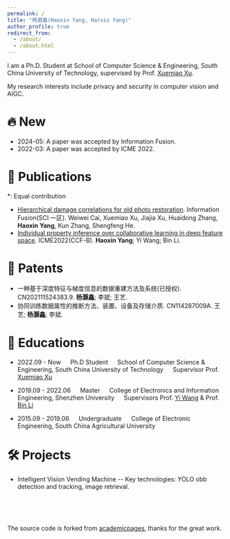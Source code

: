 ```yaml
---
permalink: /
title: "杨灏鑫(Haoxin Yang, Harxis Yang)"
author_profile: true
redirect_from: 
  - /about/
  - /about.html
---
```


I am a Ph.D. Student at School of Computer Science & Engineering, South China University of Technology, supervised by Prof. [Xuemiao Xu](https://www2.scut.edu.cn/cs/2017/0629/c22284a328094/page.htm).

My research interests include privacy and security in computer vision and AIGC.

# 🔥 New
<span class='anchor' id='-news'></span>
* 2024-05: A paper was accepted by Information Fusion.
* 2022-03: A paper was accepted by ICME 2022.



# 📝 Publications
<span class='anchor' id='-publications'></span>
 *: Equal contribution
* [Hierarchical damage correlations for old photo restoration](https://www.sciencedirect.com/science/article/pii/S1566253524001180). Information Fusion(SCI 一区). Weiwei Cai, Xuemiao Xu, Jiajia Xu, Huaidong Zhang, **Haoxin Yang**, Kun Zhang, Shengfeng He.
* [Individual property inference over collaborative learning in deep feature space](https://ieeexplore.ieee.org/document/9859857). ICME2022(CCF-B). **Haoxin Yang**; Yi Wang; Bin Li.


# 🧾 Patents
* 一种基于深度特征与梯度信息的数据重建方法及系统(已授权). CN202111524383.9. **杨灏鑫**; 李斌; 王艺.
* 协同训练数据属性的推断方法、装置、设备及存储介质. CN114287009A. 王艺; **杨灏鑫**; 李斌.



# 📕 Educations
<span class='anchor' id='-education'></span>
* 2022.09 - Now 
&emsp; Ph.D Student
&emsp; School of Computer Science & Engineering, South China University of Technology
&emsp; Supervisor Prof. [Xuemiao Xu](https://www2.scut.edu.cn/cs/2017/0629/c22284a328094/page.htm)

* 2019.09 - 2022.06 
&emsp; Master
&emsp; College of Electronics and Information Engineering, Shenzhen University
&emsp; Supervisors Prof. [Yi Wang](https://scholar.google.com/citations?user=hYVi3vIAAAAJ&hl=zh-CN&oi=ao) & Prof. [Bin Li](https://scholar.google.com/citations?user=hYVi3vIAAAAJ&hl=zh-CN&oi=ao)

* 2015.09 - 2019.06 
&emsp; Undergraduate
&emsp; College of Electronic Engineering, South China Agricultural University

# 🛠️ Projects
<span class='anchor' id='-projects'></span>
* Intelligent Vision Vending Machine -- Key technologies: YOLO obb detection and tracking, image retrieval.


<br/>

<br/>

<br/>

The source code is forked from [academicpages](https://github.com/academicpages/academicpages.github.io), thanks for the great work.